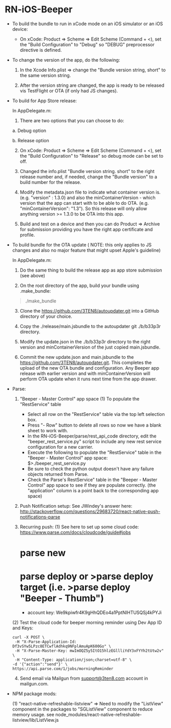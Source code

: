 # RN-iOS-Beeper

- To build the bundle to run in xCode mode on an iOS simulator or an iOS device:

  - On xCode:  Product => Scheme => Edit Scheme (Command + <), set the "Build Configuration" to
    "Debug" so "DEBUG" preprocessor directive is defined.  


- To change the version of the app, do the following:

  1. In the Xcode Info.plist => change the "Bundle version string, short" to the same version string.

  2. After the version string are changed, the app is ready to be released vis TestFlight or OTA (if only had JS changes).

- To build for App Store release:

  In AppDelegate.m:

    1. There are two options that you can choose to do:

     a. Debug option

     b. Release option

    2. On xCode:  Product => Scheme => Edit Scheme (Command + <), set the "Build Configuration" to "Release" so debug mode can be set to off.  

    3. Changed the info.plist "Bundle version string. short" to the right release number and, if needed, change the "Bundle version" to a build number for the release.

    4. Modify the metadata.json file to indicate what container version is.  (e.g. "version" : 1.3.0) and also the minContainerVersion - which version that the app can start with to be able to do OTA.  (e.g. "minContainerVersion": "1.3").  So this release will only allow anything version >= 1.3.0 to be OTA into this app.

    5. Build and test on a device and then you can do Product => Archive for submission providing you have the right app certificate and profile.

- To build bundle for the OTA update
  ( NOTE: this only applies to JS changes and also no major feature that might upset Apple's guideline)

  In AppDelegate.m:

    1. Do the same thing to build the release app as app store submission (see above)

    2. On the root directory of the app, build your bundle using .make_bundle:

    > ./make_bundle

    3. Clone the https://github.com/3TEN8/autoupdater.git into a GitHub directory of your choice.

    4. Copy the ./release/main.jsbundle to the autoupdater git ./b/b33p3r directory.

    5. Modify the update.json in the ./b/b33p3r directory to the right version and minContainerVersion of the just copied main.jsbundle.

    6. Commit the new update.json and main.jsbundle to the https://github.com/3TEN8/autoupdater.git.  This completes the upload of the new OTA bundle and configuration.  Any Beeper app release with earlier version and with minContainerVersion will perform OTA update when it runs next time from the app drawer.

- Parse:

  1. "Beeper - Master Control" app space
    (1) To populate the "RestService" table
      - Select all row on the "RestService" table via the top left selection box.
      - Press "- Row" button to delete all rows so now we have a blank sheet to work with.
      - In the RN-iOS-Beeper/parse/rest_api_code directory, edit the "beeper_rest_service.py" script to include any new rest service configuration for a new carrier.
      - Execute the following to populate the "RestService" table in the "Beeper - Master Control" app space:
      $>./beeper_rest_service.py
      - Be sure to check the python output doesn't have any failure objects returned from Parse.
      - Check the Parse's RestService" table in the "Beeper - Master Control" app space to see if they are populate correctly.  (the "application" column is a point back to the corresponding app space)

  2. Push Notification setup:
    See JWindey's answer here: http://stackoverflow.com/questions/29683720/react-native-push-notifications-parse

  3. Recurring push:
    (1) See here to set up some cloud code:  https://www.parse.com/docs/cloudcode/guide#jobs
       # parse new
       # parse deploy or >parse deploy target  (i.e. >parse deploy "Beeper - Thumb")
       - account key: We9kpiwfr4K9gHhQDEo4a1PptNIHTUSQSj4kPYJi

    (2) Test the cloud code for beeper morning reminder using Dev App ID and Keys:

      curl -X POST \
       -H "X-Parse-Application-Id: Df3vSYw5LPzc8ETCwflAdhkq9NFplAmuApK600Go" \
       -H "X-Parse-Master-Key: mwImOQZ5y5ItO15hlzEGllliYdY3xFYYh2tUtw2v" \
       -H "Content-Type: application/json;charset=utf-8" \
      -d '{"action":"send"}' \
      https://api.parse.com/1/jobs/morningReminder

  4. Send email via Mailgun from support@3ten8.com account in mailgun.com.

- NPM package mods:

  (1) "react-native-refreshable-listview" => Need to modify the "ListView" component in the packages to "SGListView" component to reduce memory usage.  see node_modules/react-native-refreshable-listview/lib/ListView.js
